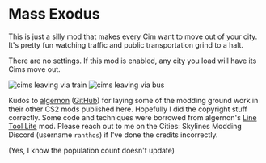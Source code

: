 # Mass Exodus
This is just a silly mod that makes every Cim want to move out of your city. It's pretty fun watching traffic and public transportation grind to a halt.

There are no settings. If this mod is enabled, any city you load will have its Cims move out.

![cims leaving via train](https://ranthos.com/u/2023-12/2e4ca94a-b51f-4cd6-b21d-c1555ae0465a.png)
![cims leaving via bus](https://ranthos.com/u/2023-12/3874b42a-a9ee-4cdd-807e-05320b7ee4c2.png)

Kudos to [algernon](https://thunderstore.io/c/cities-skylines-ii/p/algernon/) ([GitHub](https://github.com/algernon-A/)) for laying some of the modding ground work in their other CS2 mods published here. Hopefully I did the copyright stuff correctly. Some code and techniques were borrowed from algernon's [Line Tool Lite](https://github.com/algernon-A/LineToolLite) mod. Please reach out to me on the Cities: Skylines Modding Discord (username `ranthos`) if I've done the credits incorrectly.

(Yes, I know the population count doesn't update)
